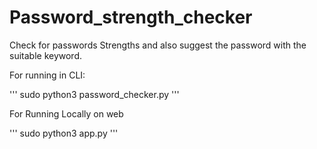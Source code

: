 # Password_strength_checker
Check for passwords Strengths and also suggest the password with the suitable keyword.

For running in CLI:

''' sudo python3 password_checker.py '''

For Running Locally on web

''' sudo python3 app.py '''
